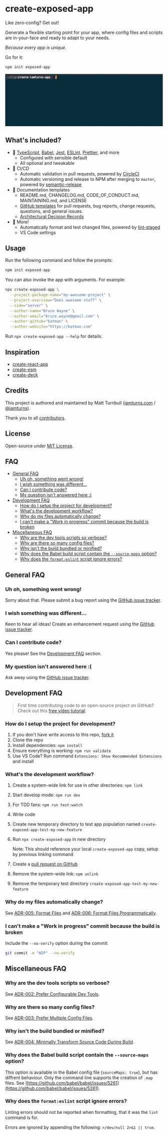 # create-exposed-app

Like zero-config? Get out!

Generate a flexible starting point for your app, where config files and scripts are in-your-face and ready to adapt to your needs.

_Because every app is unique._

Go for it:

```bash
npm init exposed-app
```

![command demo](docs/assets/demo-command.gif)

## What's included?

- :wrench: [TypeScript](https://www.typescriptlang.org/), [Babel](https://babeljs.io/), [Jest](https://jestjs.io/), [ESLint](https://eslint.org/), [Prettier](https://prettier.io/), and more
  - Configured with sensible default
  - All optional and tweakable
- :rocket: CI/CD
  - Automatic validation in pull requests, powered by [CircleCI](https://circleci.com/)
  - Automatic versioning and release to NPM after merging to `master`, powered by [semantic-release](https://github.com/semantic-release/semantic-release)
- :book: Documentation templates
  - README.md, CHANGELOG.md, CODE_OF_CONDUCT.md, MAINTAINING.md, and LICENSE
  - [GitHub templates](https://help.github.com/articles/about-issue-and-pull-request-templates/) for pull requests, bug reports, change requests, questions, and general issues.
  - [Architectural Decision Records](https://adr.github.io/)
- :tada: More!
  - Automatically format and test changed files, powered by [lint-staged](https://github.com/okonet/lint-staged)
  - VS Code settings

## Usage

Run the following command and follow the prompts:

```bash
npm init exposed-app
```

You can also invoke the app with arguments. For example:

```bash
npx create-exposed-app \
  --project-package-name="my-awesome-project" \
  --project-overview="Does awesome stuff" \
  --side="server" \
  --author-name="Bruce Wayne" \
  --author-email="bruce.wayne@gmail.com" \
  --author-github="batman" \
  --author-website="https://batman.com"
```

Run `npx create-exposed-app --help` for details.

## Inspiration

- [create-react-app](https://github.com/facebook/create-react-app)
- [create-esm](https://github.com/standard-things/create-esm)
- [create-deck](https://github.com/jxnblk/mdx-deck/tree/master/create-deck)

## Credits

This project is authored and maintained by Matt Turnbull ([iamturns.com](https://iamturns.com) / [@iamturns](https://twitter.com/iamturns)).

Thank you to all [contributors](https://github.com/iamturns/create-exposed-app/graphs/contributors).

## License

Open-source under [MIT License](https://github.com/iamturns/create-exposed-app/blob/master/LICENSE).

## FAQ

<!-- START doctoc generated TOC please keep comment here to allow auto update -->
<!-- DON'T EDIT THIS SECTION, INSTEAD RE-RUN doctoc TO UPDATE -->

- [General FAQ](#general-faq)
  - [Uh oh, something went wrong!](#uh-oh-something-went-wrong)
  - [I wish something was different…](#i-wish-something-was-different)
  - [Can I contribute code?](#can-i-contribute-code)
  - [My question isn't answered here :(](#my-question-isnt-answered-here-)
- [Development FAQ](#development-faq)
  - [How do I setup the project for development?](#how-do-i-setup-the-project-for-development)
  - [What's the development workflow?](#whats-the-development-workflow)
  - [Why do my files automatically change?](#why-do-my-files-automatically-change)
  - [I can't make a "Work in progress" commit because the build is broken](#i-cant-make-a-work-in-progress-commit-because-the-build-is-broken)
- [Miscellaneous FAQ](#miscellaneous-faq)
  - [Why are the dev tools scripts so verbose?](#why-are-the-dev-tools-scripts-so-verbose)
  - [Why are there so many config files?](#why-are-there-so-many-config-files)
  - [Why isn't the build bundled or minified?](#why-isnt-the-build-bundled-or-minified)
  - [Why does the Babel build script contain the `--source-maps` option?](#why-does-the-babel-build-script-contain-the---source-maps-option)
  - [Why does the `format:eslint` script ignore errors?](#why-does-the-formateslint-script-ignore-errors)

<!-- END doctoc generated TOC please keep comment here to allow auto update -->

## General FAQ

### Uh oh, something went wrong!

Sorry about that. Please submit a bug report using the [GitHub issue tracker](https://github.com/iamturns/create-exposed-app/issues).

### I wish something was different…

Keen to hear all ideas! Create an enhancement request using the [GitHub issue tracker](https://github.com/iamturns/create-exposed-app/issues).

### Can I contribute code?

Yes please! See the [Development FAQ](#development-faq) section.

### My question isn't answered here :(

Ask away using the [GitHub issue tracker](https://github.com/iamturns/create-exposed-app/issues).

## Development FAQ

> First time contributing code to an open-source project on GitHub? Check out this [free video tutorial](https://egghead.io/courses/how-to-contribute-to-an-open-source-project-on-github).

### How do I setup the project for development?

1. If you don't have write access to this repo, [fork it](https://github.com/iamturns/create-exposed-app/fork)
1. Clone the repo
1. Install dependencies: `npm install`
1. Ensure everything is working: `npm run validate`
1. Use VS Code? Run command `Extensions: Show Recommended Extensions` and install

### What's the development workflow?

1. Create a system-wide link for use in other directories: `npm link`
1. Start develop mode: `npm run dev`
1. For TDD fans: `npm run test:watch`
1. Write code
1. Create new temporary directory to test app population named `create-exposed-app-test-my-new-feature`
1. Run `npx create-exposed-app` in new directory

   Note: This should reference your local `create-exposed-app` copy, setup by previous linking command

1. Create a [pull request on GitHub](https://github.com/iamturns/create-exposed-app/pulls)
1. Remove the system-wide link: `npm unlink`
1. Remove the temporary test directory `create-exposed-app-test-my-new-feature`

### Why do my files automatically change?

See [ADR-005: Format Files](docs/adr/005-format-files.md) and [ADR-006: Format Files Programmatically](docs/adr/006-format-files-programmatically.md).

### I can't make a "Work in progress" commit because the build is broken

Include the `--no-verify` option during the commit:

```bash
git commit -m "WIP" --no-verify
```

## Miscellaneous FAQ

### Why are the dev tools scripts so verbose?

See [ADR-002: Prefer Configurable Dev Tools](docs/adr/002-prefer-configurable-dev-tools.md).

### Why are there so many config files?

See [ADR-003: Prefer Multiple Config Files](docs/adr/003-prefer-multiple-config-files.md).

### Why isn't the build bundled or minified?

See [ADR-004: Minimally Transform Source Code During Build](docs/adr/004-minimally-transform-source-code-during-build.md).

### Why does the Babel build script contain the `--source-maps` option?

This option is available in the Babel config file (`sourceMaps: true`), but has diffrent behaviour. Only the command line supports the creation of `.map` files. See [https://github.com/babel/babel/issues/5261](https://github.com/babel/babel/issues/5261).

### Why does the `format:eslint` script ignore errors?

Linting errors should not be reported when formatting, that it was the `lint` command is for.

Errors are ignored by appending the following: `>/dev/null 2>&1 || true`.
